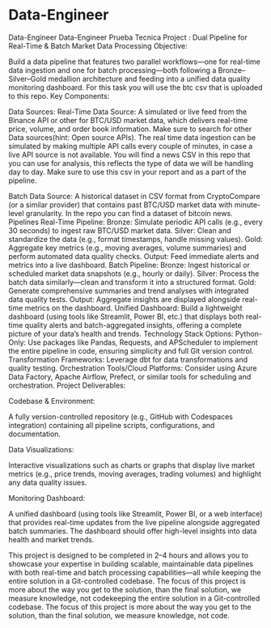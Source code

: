 # Data-Engineer
Data-Engineer
Data-Engineer
Prueba Tecnica Project : Dual Pipeline for Real-Time & Batch Market Data Processing Objective:

Build a data pipeline that features two parallel workflows—one for real-time data ingestion and one for batch processing—both following a Bronze–Silver–Gold medallion architecture and feeding into a unified data quality monitoring dashboard. For this task you will use the btc csv that is uploaded to this repo. Key Components:

Data Sources: Real-Time Data Source: A simulated or live feed from the Binance API or other for BTC/USD market data, which delivers real-time price, volume, and order book information. Make sure to search for other Data sources(hint: Open source APIs). The real time data ingestion can be simulated by making multiple API calls every couple of minutes, in case a live API source is not available. You will find a news CSV in this repo that you can use for analysis, this reflects the type of data we will be handling day to day. Make sure to use this csv in your report and as a part of the pipeline. 

Batch Data Source: A historical dataset in CSV format from CryptoCompare (or a similar provider) that contains past BTC/USD market data with minute-level granularity. In the repo you can find a dataset of bitcoin news.
Pipelines
Real-Time Pipeline: Bronze: Simulate periodic API calls (e.g., every 30 seconds) to ingest raw BTC/USD market data.
Silver: Clean and standardize the data (e.g., format timestamps, handle missing values).
Gold: Aggregate key metrics (e.g., moving averages, volume summaries) and perform automated data quality checks.
Output: Feed immediate alerts and metrics into a live dashboard.
Batch Pipeline:
Bronze: Ingest historical or scheduled market data snapshots (e.g., hourly or daily).
Silver: Process the batch data similarly—clean and transform it into a structured format.
Gold: Generate comprehensive summaries and trend analyses with integrated data quality tests.
Output: Aggregate insights are displayed alongside real-time metrics on the dashboard.
Unified Dashboard: Build a lightweight dashboard (using tools like Streamlit, Power BI, etc.) that displays both real-time quality alerts and batch-aggregated insights, offering a complete picture of your data’s health and trends.
Technology Stack Options:
Python-Only: Use packages like Pandas, Requests, and APScheduler to implement the entire pipeline in code, ensuring simplicity and full Git version control.
Transformation Frameworks: Leverage dbt for data transformations and quality testing.
Orchestration Tools/Cloud Platforms: Consider using Azure Data Factory, Apache Airflow, Prefect, or similar tools for scheduling and orchestration. 
Project Deliverables:

Codebase & Environment:

A fully version-controlled repository (e.g., GitHub with Codespaces integration) containing all pipeline scripts, configurations, and documentation.

Data Visualizations:

Interactive visualizations such as charts or graphs that display live market metrics (e.g., price trends, moving averages, trading volumes) and highlight any data quality issues.

Monitoring Dashboard:

A unified dashboard (using tools like Streamlit, Power BI, or a web interface) that provides real-time updates from the live pipeline alongside aggregated batch summaries. The dashboard should offer high-level insights into data health and market trends.

This project is designed to be completed in 2–4 hours and allows you to showcase your expertise in building scalable, maintainable data pipelines with both real-time and batch processing capabilities—all while keeping the entire solution in a Git-controlled codebase. The focus of this project is more about the way you get to the solution, than the final solution, we measure knowledge, not codekeeping the entire solution in a Git-controlled codebase. The focus of this project is more about the way you get to the solution, than the final solution, we measure knowledge, not code.
